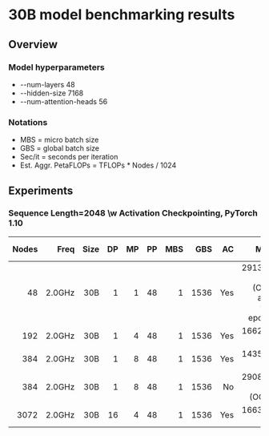 # 30B model benchmarking results

## Overview
### Model hyperparameters
- --num-layers 48 
- --hidden-size 7168 
- --num-attention-heads 56 

### Notations
- MBS = micro batch size
- GBS = global batch size
- Sec/it = seconds per iteration 
- Est. Aggr. PetaFLOPs = TFLOPs * Nodes / 1024

## Experiments

### Sequence Length=2048 \w Activation Checkpointing, PyTorch 1.10
| Nodes | Freq   | Size | DP  | MP | PP | MBS  | GBS  |  AC | Mem         | Sec/it | TFLOPs | Est. Aggr. PetaFLOPs| Notes |
| ----: | -----: | ---: | --: | -: | -: | ---: | ---: |  --: | ----------: | -----: | -----: | ------------------: | ----: |
|    48 | 2.0GHz |  30B |  1 |  1 |  48 |   1 | 1536 |  Yes |  29138.6 MiB (OOM after first epoch) | 17212.8 |  0.95 | 0.04 | 4/22 |
|    192 | 2.0GHz |  30B |  1 |  4 |  48 |   1 | 1536 |  Yes | 16622.7 MiB | 3720.0 |   1.10 | 0.2 |  4/23 |
|    384 | 2.0GHz |  30B |  1 |  8 |  48 |   1 | 1536 |  Yes | 14356.7 MiB | 2338.8 |  0.88 | 0.3 | 4/23 |
|    384 | 2.0GHz |  30B |  1 |  8 |  48 |   1 | 1536 |  No |  29087.7 MiB (OOM) | - |   - | - | 4/23 |
|    3072 | 2.0GHz |  30B |  16 |  4 |  48 |   1 | 1536 |  Yes |      16632.9 MiB | 313.6 |   0.82 | 2.5 | 4/23 |
